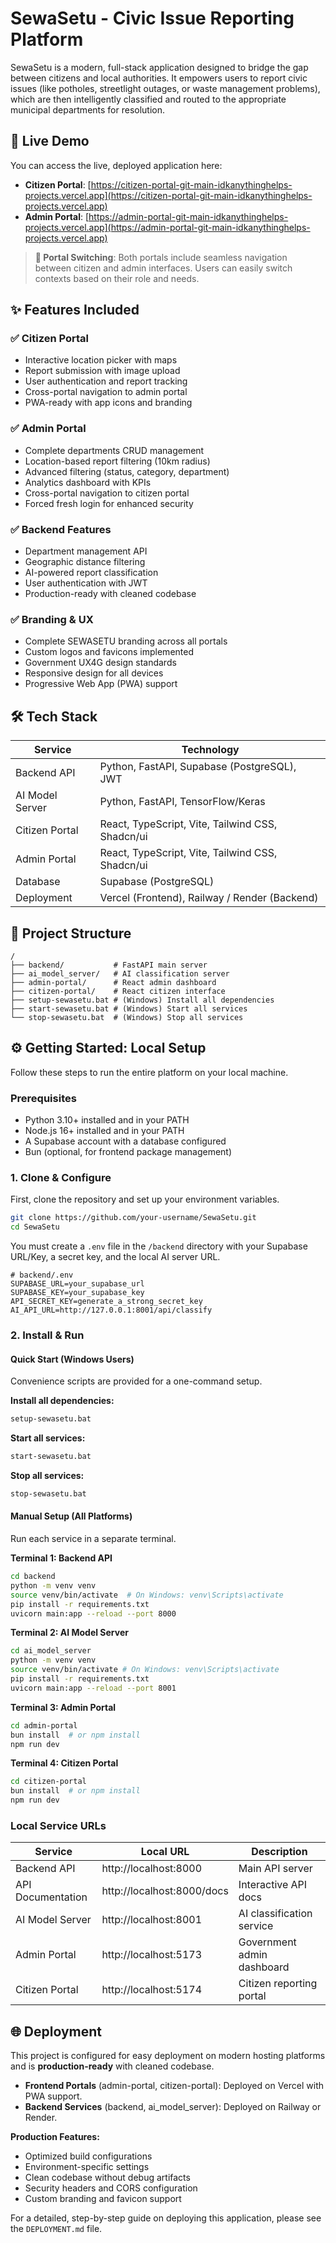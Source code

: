 # SewaSetu - Civic Issue Reporting Platform

SewaSetu is a modern, full-stack application designed to bridge the gap between citizens and local authorities. It empowers users to report civic issues (like potholes, streetlight outages, or waste management problems), which are then intelligently classified and routed to the appropriate municipal departments for resolution.

## 🚀 Live Demo

You can access the live, deployed application here:

* **Citizen Portal**: [https://citizen-portal-git-main-idkanythinghelps-projects.vercel.app](https://citizen-portal-git-main-idkanythinghelps-projects.vercel.app)
* **Admin Portal**: [https://admin-portal-git-main-idkanythinghelps-projects.vercel.app](https://admin-portal-git-main-idkanythinghelps-projects.vercel.app)

> **🔄 Portal Switching**: Both portals include seamless navigation between citizen and admin interfaces. Users can easily switch contexts based on their role and needs.



## ✨ Features Included

### ✅ Citizen Portal
- Interactive location picker with maps
- Report submission with image upload
- User authentication and report tracking
- Cross-portal navigation to admin portal
- PWA-ready with app icons and branding

### ✅ Admin Portal
- Complete departments CRUD management
- Location-based report filtering (10km radius)
- Advanced filtering (status, category, department)
- Analytics dashboard with KPIs
- Cross-portal navigation to citizen portal
- Forced fresh login for enhanced security

### ✅ Backend Features
- Department management API
- Geographic distance filtering
- AI-powered report classification
- User authentication with JWT
- Production-ready with cleaned codebase

### ✅ Branding & UX
- Complete SEWASETU branding across all portals
- Custom logos and favicons implemented
- Government UX4G design standards
- Responsive design for all devices
- Progressive Web App (PWA) support

## 🛠️ Tech Stack

| Service | Technology |
|---------|------------|
| Backend API | Python, FastAPI, Supabase (PostgreSQL), JWT |
| AI Model Server | Python, FastAPI, TensorFlow/Keras |
| Citizen Portal | React, TypeScript, Vite, Tailwind CSS, Shadcn/ui |
| Admin Portal | React, TypeScript, Vite, Tailwind CSS, Shadcn/ui |
| Database | Supabase (PostgreSQL) |
| Deployment | Vercel (Frontend), Railway / Render (Backend) |

## 📂 Project Structure

```
/
├── backend/           # FastAPI main server
├── ai_model_server/   # AI classification server
├── admin-portal/      # React admin dashboard
├── citizen-portal/    # React citizen interface
├── setup-sewasetu.bat # (Windows) Install all dependencies
├── start-sewasetu.bat # (Windows) Start all services
└── stop-sewasetu.bat  # (Windows) Stop all services
```

## ⚙️ Getting Started: Local Setup

Follow these steps to run the entire platform on your local machine.

### Prerequisites

- Python 3.10+ installed and in your PATH
- Node.js 16+ installed and in your PATH
- A Supabase account with a database configured
- Bun (optional, for frontend package management)

### 1. Clone & Configure

First, clone the repository and set up your environment variables.

```bash
git clone https://github.com/your-username/SewaSetu.git
cd SewaSetu
```

You must create a `.env` file in the `/backend` directory with your Supabase URL/Key, a secret key, and the local AI server URL.

```env
# backend/.env
SUPABASE_URL=your_supabase_url
SUPABASE_KEY=your_supabase_key
API_SECRET_KEY=generate_a_strong_secret_key
AI_API_URL=http://127.0.0.1:8001/api/classify
```

### 2. Install & Run

#### Quick Start (Windows Users)

Convenience scripts are provided for a one-command setup.

**Install all dependencies:**
```bash
setup-sewasetu.bat
```

**Start all services:**
```bash
start-sewasetu.bat
```

**Stop all services:**
```bash
stop-sewasetu.bat
```

#### Manual Setup (All Platforms)

Run each service in a separate terminal.

**Terminal 1: Backend API**
```bash
cd backend
python -m venv venv
source venv/bin/activate  # On Windows: venv\Scripts\activate
pip install -r requirements.txt
uvicorn main:app --reload --port 8000
```

**Terminal 2: AI Model Server**
```bash
cd ai_model_server
python -m venv venv
source venv/bin/activate # On Windows: venv\Scripts\activate
pip install -r requirements.txt
uvicorn main:app --reload --port 8001
```

**Terminal 3: Admin Portal**
```bash
cd admin-portal
bun install  # or npm install
npm run dev
```

**Terminal 4: Citizen Portal**
```bash
cd citizen-portal
bun install  # or npm install
npm run dev
```

### Local Service URLs

| Service | Local URL | Description |
|---------|-----------|-------------|
| Backend API | http://localhost:8000 | Main API server |
| API Documentation | http://localhost:8000/docs | Interactive API docs |
| AI Model Server | http://localhost:8001 | AI classification service |
| Admin Portal | http://localhost:5173 | Government admin dashboard |
| Citizen Portal | http://localhost:5174 | Citizen reporting portal |

## 🌐 Deployment

This project is configured for easy deployment on modern hosting platforms and is **production-ready** with cleaned codebase.

- **Frontend Portals** (admin-portal, citizen-portal): Deployed on Vercel with PWA support.
- **Backend Services** (backend, ai_model_server): Deployed on Railway or Render.

**Production Features:**
- Optimized build configurations
- Environment-specific settings
- Clean codebase without debug artifacts
- Security headers and CORS configuration
- Custom branding and favicon support

For a detailed, step-by-step guide on deploying this application, please see the `DEPLOYMENT.md` file.
